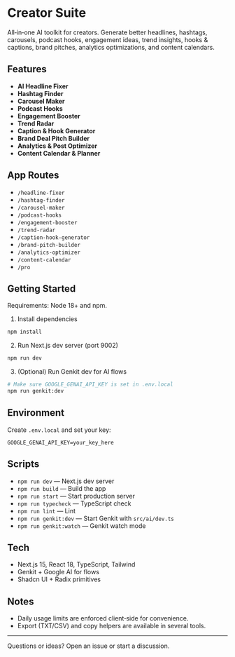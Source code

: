 # Creator Suite

All‑in‑one AI toolkit for creators. Generate better headlines, hashtags, carousels, podcast hooks, engagement ideas, trend insights, hooks & captions, brand pitches, analytics optimizations, and content calendars.

## Features
- **AI Headline Fixer**
- **Hashtag Finder**
- **Carousel Maker**
- **Podcast Hooks**
- **Engagement Booster**
- **Trend Radar**
- **Caption & Hook Generator**
- **Brand Deal Pitch Builder**
- **Analytics & Post Optimizer**
- **Content Calendar & Planner**

## App Routes
- `/headline-fixer`
- `/hashtag-finder`
- `/carousel-maker`
- `/podcast-hooks`
- `/engagement-booster`
- `/trend-radar`
- `/caption-hook-generator`
- `/brand-pitch-builder`
- `/analytics-optimizer`
- `/content-calendar`
- `/pro`

## Getting Started
Requirements: Node 18+ and npm.

1) Install dependencies
```bash
npm install
```

2) Run Next.js dev server (port 9002)
```bash
npm run dev
```

3) (Optional) Run Genkit dev for AI flows
```bash
# Make sure GOOGLE_GENAI_API_KEY is set in .env.local
npm run genkit:dev
```

## Environment
Create `.env.local` and set your key:
```
GOOGLE_GENAI_API_KEY=your_key_here
```

## Scripts
- `npm run dev` — Next.js dev server
- `npm run build` — Build the app
- `npm run start` — Start production server
- `npm run typecheck` — TypeScript check
- `npm run lint` — Lint
- `npm run genkit:dev` — Start Genkit with `src/ai/dev.ts`
- `npm run genkit:watch` — Genkit watch mode

## Tech
- Next.js 15, React 18, TypeScript, Tailwind
- Genkit + Google AI for flows
- Shadcn UI + Radix primitives

## Notes
- Daily usage limits are enforced client‑side for convenience.
- Export (TXT/CSV) and copy helpers are available in several tools.

---
Questions or ideas? Open an issue or start a discussion.

